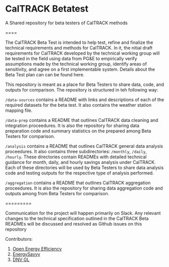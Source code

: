 # CalTRACK Betatest

A Shared repository for beta testers of CalTRACK methods

====

The CalTRACK Beta Test is intended to help test, refine and finalize the technical requirements and methods for CalTRACK. In it, the nitial draft requirements for CalTRACK developed by the technical working group will be tested in the field using data from PG&E to empirically verify assumptions made by the technical working group, identify areas of sensitivity, and agree on a first implementable system. Details about the Beta Test plan can can be found here. 

This repository is meant as a place for Beta Testers to share data, code, and outputs for comparison. The repository is structured in teh following way:

``/data-sources`` contains a README with links and descriptions of each of the required datasets for the beta test. It also contains the weather station mapping file.

``/data-prep`` contains a README that outlines CalTRACK data cleaning and integration proceedures. It is also the repository for sharing data preparation code and summary statistics on the prepared among Beta Testers for comparison.

``/analysis`` contains a README that outlines CalTRACK general data analysis proceedures. It also contains three subdirectories: `/monthly`, `/daily`, `/hourly`. These directories contain READMEs with detailed technical guidance for month, daily, and hourly savings analysis under CalTRACK. Each of these directories will be used by Beta Testers to share data analysis code and testing outputs for the respective type of analysis performed.

``/aggregation`` contains a README that outlines CalTRACK aggregation proceedures. It is also the repository for sharing data aggregation code and outputs among from Beta Testers for comparison.
 
=========

Communication for the project will happen primarily on Slack. Any relevant changes to the technical specification outlined in the CalTRACK Beta READMEs will be discussed and resolved as Github issues on this repository

Contributors:

1. [Open Energy Efficiency](http://openeemeter.org)
2. [EnergySavvy](http://www.energysavvy.com)
3. [DNV GL](http://www.dnvgl.com)





